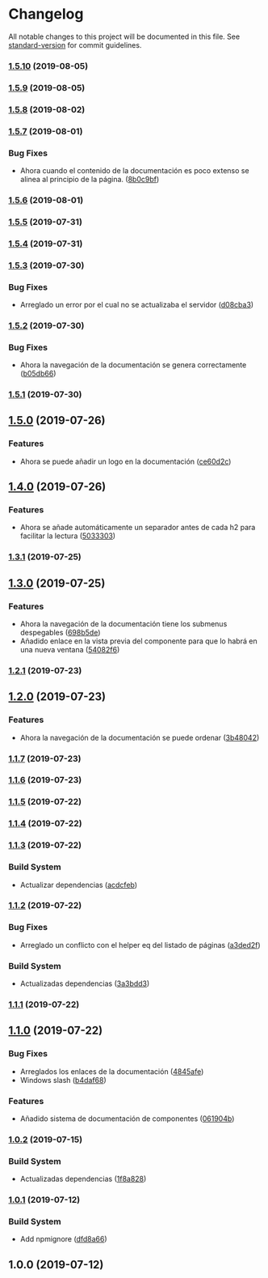 # Changelog

All notable changes to this project will be documented in this file. See [standard-version](https://github.com/conventional-changelog/standard-version) for commit guidelines.

### [1.5.10](https://github.com/javipuche/maquetus-boilerplate-builder/compare/v1.5.9...v1.5.10) (2019-08-05)

### [1.5.9](https://github.com/javipuche/maquetus-boilerplate-builder/compare/v1.5.8...v1.5.9) (2019-08-05)

### [1.5.8](https://github.com/javipuche/maquetus-boilerplate-builder/compare/v1.5.7...v1.5.8) (2019-08-02)

### [1.5.7](https://github.com/javipuche/maquetus-boilerplate-builder/compare/v1.5.6...v1.5.7) (2019-08-01)


### Bug Fixes

* Ahora cuando el contenido de la documentación es poco extenso se alinea al principio de la página. ([8b0c9bf](https://github.com/javipuche/maquetus-boilerplate-builder/commit/8b0c9bf))

### [1.5.6](https://github.com/javipuche/maquetus-boilerplate-builder/compare/v1.5.5...v1.5.6) (2019-08-01)

### [1.5.5](https://github.com/javipuche/maquetus-boilerplate-builder/compare/v1.5.4...v1.5.5) (2019-07-31)

### [1.5.4](https://github.com/javipuche/maquetus-boilerplate-builder/compare/v1.5.3...v1.5.4) (2019-07-31)

### [1.5.3](https://github.com/javipuche/maquetus-boilerplate-builder/compare/v1.5.2...v1.5.3) (2019-07-30)


### Bug Fixes

* Arreglado un error por el cual no se actualizaba el servidor ([d08cba3](https://github.com/javipuche/maquetus-boilerplate-builder/commit/d08cba3))



### [1.5.2](https://github.com/javipuche/maquetus-boilerplate-builder/compare/v1.5.1...v1.5.2) (2019-07-30)


### Bug Fixes

* Ahora la navegación de la documentación se genera correctamente ([b05db66](https://github.com/javipuche/maquetus-boilerplate-builder/commit/b05db66))



### [1.5.1](https://github.com/javipuche/maquetus-boilerplate-builder/compare/v1.5.0...v1.5.1) (2019-07-30)



## [1.5.0](https://github.com/javipuche/maquetus-boilerplate-builder/compare/v1.4.0...v1.5.0) (2019-07-26)


### Features

* Ahora se puede añadir un logo en la documentación ([ce60d2c](https://github.com/javipuche/maquetus-boilerplate-builder/commit/ce60d2c))



## [1.4.0](https://github.com/javipuche/maquetus-boilerplate-builder/compare/v1.3.1...v1.4.0) (2019-07-26)


### Features

* Ahora se añade automáticamente un separador antes de cada h2 para facilitar la lectura ([5033303](https://github.com/javipuche/maquetus-boilerplate-builder/commit/5033303))



### [1.3.1](https://github.com/javipuche/maquetus-boilerplate-builder/compare/v1.3.0...v1.3.1) (2019-07-25)



## [1.3.0](https://github.com/javipuche/maquetus-boilerplate-builder/compare/v1.2.1...v1.3.0) (2019-07-25)


### Features

* Ahora la navegación de la documentación tiene los submenus despegables ([698b5de](https://github.com/javipuche/maquetus-boilerplate-builder/commit/698b5de))
* Añadido enlace en la vista previa del componente para que lo habrá en una nueva ventana ([54082f6](https://github.com/javipuche/maquetus-boilerplate-builder/commit/54082f6))



### [1.2.1](https://github.com/javipuche/maquetus-boilerplate-builder/compare/v1.2.0...v1.2.1) (2019-07-23)



## [1.2.0](https://github.com/javipuche/maquetus-boilerplate-builder/compare/v1.1.7...v1.2.0) (2019-07-23)


### Features

* Ahora la navegación de la documentación se puede ordenar ([3b48042](https://github.com/javipuche/maquetus-boilerplate-builder/commit/3b48042))



### [1.1.7](https://github.com/javipuche/maquetus-boilerplate-builder/compare/v1.1.6...v1.1.7) (2019-07-23)



### [1.1.6](https://github.com/javipuche/maquetus-boilerplate-builder/compare/v1.1.5...v1.1.6) (2019-07-23)



### [1.1.5](https://github.com/javipuche/maquetus-boilerplate-builder/compare/v1.1.4...v1.1.5) (2019-07-22)



### [1.1.4](https://github.com/javipuche/maquetus-boilerplate-builder/compare/v1.1.3...v1.1.4) (2019-07-22)



### [1.1.3](https://github.com/javipuche/maquetus-boilerplate-builder/compare/v1.1.2...v1.1.3) (2019-07-22)


### Build System

* Actualizar dependencias ([acdcfeb](https://github.com/javipuche/maquetus-boilerplate-builder/commit/acdcfeb))



### [1.1.2](https://github.com/javipuche/maquetus-boilerplate-builder/compare/v1.1.1...v1.1.2) (2019-07-22)


### Bug Fixes

* Arreglado un conflicto con el helper eq del listado de páginas ([a3ded2f](https://github.com/javipuche/maquetus-boilerplate-builder/commit/a3ded2f))


### Build System

* Actualizadas dependencias ([3a3bdd3](https://github.com/javipuche/maquetus-boilerplate-builder/commit/3a3bdd3))



### [1.1.1](https://github.com/javipuche/maquetus-boilerplate-builder/compare/v1.1.0...v1.1.1) (2019-07-22)



## [1.1.0](https://github.com/javipuche/maquetus-boilerplate-builder/compare/v1.0.2...v1.1.0) (2019-07-22)


### Bug Fixes

* Arreglados los enlaces de la documentación ([4845afe](https://github.com/javipuche/maquetus-boilerplate-builder/commit/4845afe))
* Windows slash ([b4daf68](https://github.com/javipuche/maquetus-boilerplate-builder/commit/b4daf68))


### Features

* Añadido sistema de documentación de componentes ([061904b](https://github.com/javipuche/maquetus-boilerplate-builder/commit/061904b))



### [1.0.2](https://github.com/javipuche/maquetus-boilerplate-builder/compare/v1.0.1...v1.0.2) (2019-07-15)


### Build System

* Actualizadas dependencias ([1f8a828](https://github.com/javipuche/maquetus-boilerplate-builder/commit/1f8a828))



### [1.0.1](https://github.com/javipuche/maquetus-boilerplate-builder/compare/v1.0.0...v1.0.1) (2019-07-12)


### Build System

* Add npmignore ([dfd8a66](https://github.com/javipuche/maquetus-boilerplate-builder/commit/dfd8a66))



## 1.0.0 (2019-07-12)
